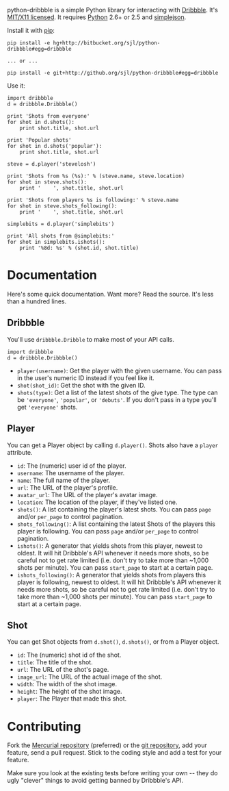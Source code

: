 python-dribbble is a simple Python library for interacting with [Dribbble][].
It's [MIT/X11 licensed][license]. It requires [Python][] 2.6+ or 2.5 and
[simplejson][].

Install it with [pip][]:

    pip install -e hg+http://bitbucket.org/sjl/python-dribbble#egg=dribbble

    ... or ...

    pip install -e git+http://github.org/sjl/python-dribbble#egg=dribbble

Use it:

    import dribbble
    d = dribbble.Dribbble()

    print 'Shots from everyone'
    for shot in d.shots():
        print shot.title, shot.url

    print 'Popular shots'
    for shot in d.shots('popular'):
        print shot.title, shot.url

    steve = d.player('stevelosh')

    print 'Shots from %s (%s):' % (steve.name, steve.location)
    for shot in steve.shots():
        print '    ', shot.title, shot.url

    print 'Shots from players %s is following:' % steve.name
    for shot in steve.shots_following():
        print '    ', shot.title, shot.url

    simplebits = d.player('simplebits')

    print 'All shots from @simplebits:'
    for shot in simplebits.ishots():
        print '%8d: %s' % (shot.id, shot.title)

Documentation
=============

Here's some quick documentation. Want more? Read the source. It's less than
a hundred lines.

Dribbble
--------

You'll use `dribbble.Dribble` to make most of your API calls.

    import dribbble
    d = dribbble.Dribbble()

* `player(username)`: Get the player with the given username. You can pass
  in the user's numeric ID instead if you feel like it.
* `shot(shot_id)`: Get the shot with the given ID.
* `shots(type)`: Get a list of the latest shots of the give type. The type
  can be `'everyone'`, `'popular'`, or `'debuts'`. If you don't pass in a type
  you'll get `'everyone'` shots.

Player
------

You can get a Player object by calling `d.player()`. Shots also have a `player`
attribute.

* `id`: The (numeric) user id of the player.
* `username`: The username of the player.
* `name`: The full name of the player.
* `url`: The URL of the player's profile.
* `avatar_url`: The URL of the player's avatar image.
* `location`: The location of the player, if they've listed one.
* `shots()`: A list containing the player's latest shots. You can pass `page`
  and/or `per_page` to control pagination.
* `shots_following()`: A list containing the latest Shots of the players this
  player is following. You can pass `page` and/or `per_page` to control
  pagination.
* `ishots()`: A generator that yields shots from this player, newest to oldest.
  It will hit Dribbble's API whenever it needs more shots, so be careful not to
  get rate limited (i.e. don't try to take more than ~1,000 shots per minute).
  You can pass `start_page` to start at a certain page.
* `ishots_following()`: A generator that yields shots from players this player
  is following, newest to oldest.  It will hit Dribbble's API whenever it needs
  more shots, so be careful not to get rate limited (i.e. don't try to take
  more than ~1,000 shots per minute). You can pass `start_page` to start at
  a certain page.

Shot
----

You can get Shot objects from `d.shot()`, `d.shots()`, or from a Player object.

* `id`: The (numeric) shot id of the shot.
* `title`: The title of the shot.
* `url`: The URL of the shot's page.
* `image_url`: The URL of the actual image of the shot.
* `width`: The width of the shot image.
* `height`: The height of the shot image.
* `player`: The Player that made this shot.


Contributing
============

Fork the [Mercurial repository][bb] (preferred) or the [git repository][gh],
add your feature, send a pull request. Stick to the coding style and add a test
for your feature.

Make sure you look at the existing tests before writing your own -- they do
ugly "clever" things to avoid getting banned by Dribbble's API.

[Dribbble]: http://dribbble.com/
[license]: http://en.wikipedia.org/wiki/MIT_License
[Python]: http://python.org/
[simplejson]: http://simplejson.googlecode.com/svn/tags/simplejson-2.1.1/docs/index.html
[pip]: http://pip.openplans.org/
[bb]: http://bitbucket.org/sjl/python-dribbble/
[gh]: http://github.com/sjl/python-dribbble/
